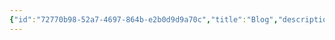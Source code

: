 ```yaml
---
{"id":"72770b98-52a7-4697-864b-e2b0d9d9a70c","title":"Blog","description":"Overview of Blog tag.","publish":true,"date_created":"Thursday, April 11th 2024, 5:51:12 pm","date_modified":"Friday, October 4th 2024, 12:24:47 am","editing_lock":true,"live_preview":true,"cssclasses":["mado-heading"],"path":"tags/Blog.md","permalink":"/tags/blog/","PassFrontmatter":true}
---
```


